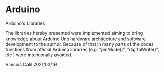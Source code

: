 # Arduino
Arduino's Libraries

The libraries hereby presented were implemented aiming to bring knowledge about Arduino Uno hardware architecture and software development to the author. Because of that in many parts of the codes functions from official Arduino libraries (e.g. "pinMode()", "digitalWrite()", etc ) were intentionally avoided.


Vinicius Calil
    2021/02/19
